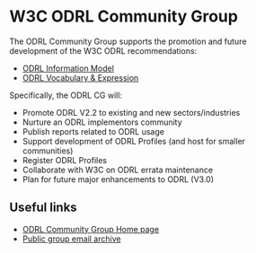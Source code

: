 # W3C ODRL Community Group

The ODRL Community Group supports the promotion and future development of the W3C ODRL recommendations:

* [ODRL Information Model](https://www.w3.org/TR/odrl-model/)
* [ODRL Vocabulary & Expression](https://www.w3.org/TR/odrl-vocab/)

Specifically, the ODRL CG will:
* Promote ODRL V2.2 to existing and new sectors/industries
* Nurture an ODRL implementors community
* Publish reports related to ODRL usage
* Support development of ODRL Profiles (and host for smaller communities)
* Register ODRL Profiles
* Collaborate with W3C on ODRL errata maintenance
* Plan for future major enhancements to ODRL (V3.0)

## Useful links
* [ODRL Community Group Home page](https://www.w3.org/community/odrl/)
* [Public group email archive](https://lists.w3.org/Archives/Public/public-odrl/)

